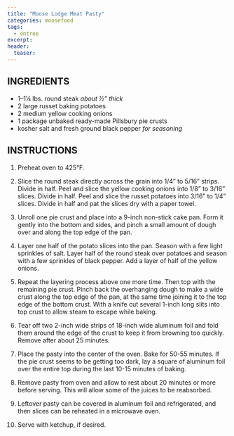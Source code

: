 ```yaml
---
title: "Moose Lodge Meat Pasty"
categories: moosefood
tags: 
  - entree
excerpt: 
header:
  teaser:
---
```


## INGREDIENTS
* 1–1¼ lbs. round steak *about ½” thick*
* 2 large russet baking potatoes
* 2 medium yellow cooking onions
* 1 package unbaked ready-made Pillsbury pie crusts
* kosher salt and fresh ground black pepper *for seasoning*

## INSTRUCTIONS
1. Preheat oven to 425°F.

2. Slice the round steak directly across the grain into 1/4” to 5/16” strips. Divide in half. Peel and slice the yellow cooking onions into 1/8” to 3/16” slices. Divide in half. Peel and slice the russet potatoes into 3/16” to 1/4” slices. Divide in half and pat the slices dry with a paper towel.

3. Unroll one pie crust and place into a 9-inch non-stick cake pan. Form it gently into the bottom and sides, and pinch a small amount of dough over and along the top edge of the pan.

4. Layer one half of the potato slices into the pan. Season with a few light sprinkles of salt. Layer half of the round steak over potatoes and season with a few sprinkles of black pepper. Add a layer of half of the yellow onions.

5. Repeat the layering process above one more time. Then top with the remaining pie crust. Pinch back the overhanging dough to make a wide crust along the top edge of the pan, at the same time joining it to the top edge of the bottom crust. With a knife cut several 1-inch long slits into top crust to allow steam to escape while baking.

6. Tear off two 2-inch wide strips of 18-inch wide aluminum foil and fold them around the edge of the crust to keep it from browning too quickly. Remove after about 25 minutes.

7. Place the pasty into the center of the oven. Bake for 50-55 minutes. If the pie crust seems to be getting too dark, lay a square of aluminum foil over the entire top during the last 10-15 minutes of baking.

8. Remove pasty from oven and allow to rest about 20 minutes or more before serving. This will allow some of the juices to be reabsorbed.

9. Leftover pasty can be covered in aluminum foil and refrigerated, and then slices can be reheated in a microwave oven.

10. Serve with ketchup, if desired.

